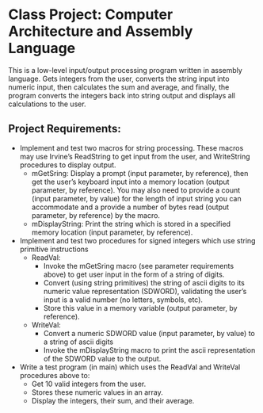 # Class Project: Computer Architecture and Assembly Language

This is a low-level input/output processing program written in assembly language. Gets integers from the user, converts the string input into numeric input, then calculates the sum and average, and finally, the program converts the integers back into string output and displays all calculations to the user. 

## Project Requirements:
* Implement and test two macros for string processing. These macros may use Irvine’s ReadString to get input from the user, and WriteString procedures to display output.
    * mGetSring:  Display a prompt (input parameter, by reference), then get the user’s keyboard input into a memory location (output parameter, by reference). You may also need to provide a count (input parameter, by value) for the length of input string you can accommodate and a provide a number of bytes read (output parameter, by reference) by the macro.
    * mDisplayString:  Print the string which is stored in a specified memory location (input parameter, by reference).
* Implement and test two procedures for signed integers which use string primitive instructions
    * ReadVal: 
        * Invoke the mGetSring macro (see parameter requirements above) to get user input in the form of a string of digits.
        * Convert (using string primitives) the string of ascii digits to its numeric value representation (SDWORD), validating the user’s input is a valid number (no letters, symbols, etc).
        * Store this value in a memory variable (output parameter, by reference). 
    * WriteVal: 
        * Convert a numeric SDWORD value (input parameter, by value) to a string of ascii digits
        * Invoke the mDisplayString macro to print the ascii representation of the SDWORD value to the output.
* Write a test program (in main) which uses the ReadVal and WriteVal procedures above to:
    * Get 10 valid integers from the user.
    * Stores these numeric values in an array.
    * Display the integers, their sum, and their average.
